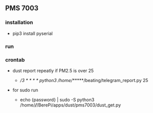 ## PMS 7003

### installation
- pip3 install pyserial

### run


### crontab 

- dust report repeatly if PM2.5 is over 25
  - */3 * * * * python3 /home/******/beating/telegram_report.py 25

- for sudo run
  - echo {password} | sudo -S python3 /home/***/***/BerePi/apps/dust/pms7003/dust_get.py
